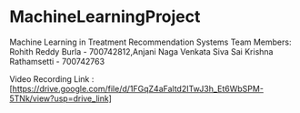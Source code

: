 # MachineLearningProject
Machine Learning in Treatment Recommendation Systems
Team Members: Rohith Reddy Burla - 700742812,Anjani Naga Venkata Siva Sai Krishna Rathamsetti - 700742763

Video Recording Link :[https://drive.google.com/file/d/1FGqZ4aFaltd2ITwJ3h_Et6WbSPM-5TNk/view?usp=drive_link]
